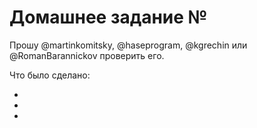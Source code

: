 # Домашнее задание №

Прошу @martinkomitsky, @haseprogram, @kgrechin или @RomanBarannickov проверить его.

Что было сделано:

*
*
*
